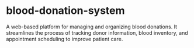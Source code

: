 # blood-donation-system
A web-based platform for managing and organizing blood donations. It streamlines the process of tracking donor information, blood inventory, and appointment scheduling to improve patient care.
